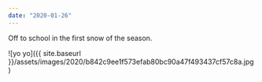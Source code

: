 ```yaml
---
date: "2020-01-26"
---
```


Off to school in the first snow of the season.

![yo yo]({{ site.baseurl }}/assets/images/2020/b842c9ee1f573efab80bc90a47f493437cf57c8a.jpg)
